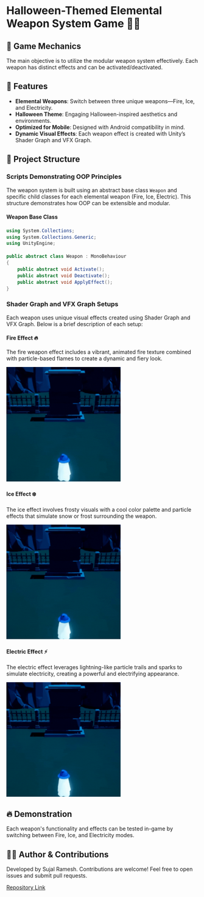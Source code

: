 # Halloween-Themed Elemental Weapon System Game 🎃🔫

## 🚀 Game Mechanics

The main objective is to utilize the modular weapon system effectively. Each weapon has distinct effects and can be activated/deactivated.


## 📲 Features

- **Elemental Weapons**: Switch between three unique weapons—Fire, Ice, and Electricity.
- **Halloween Theme**: Engaging Halloween-inspired aesthetics and environments.
- **Optimized for Mobile**: Designed with Android compatibility in mind.
- **Dynamic Visual Effects**: Each weapon effect is created with Unity’s Shader Graph and VFX Graph.


## 🧩 Project Structure

### **Scripts Demonstrating OOP Principles**

The weapon system is built using an abstract base class `Weapon` and specific child classes for each elemental weapon (Fire, Ice, Electric). This structure demonstrates how OOP can be extensible and modular.

#### Weapon Base Class

```csharp
using System.Collections;
using System.Collections.Generic;
using UnityEngine;

public abstract class Weapon : MonoBehaviour
{
    public abstract void Activate();
    public abstract void Deactivate();
    public abstract void ApplyEffect();
}
```
### **Shader Graph and VFX Graph Setups**

Each weapon uses unique visual effects created using Shader Graph and VFX Graph. Below is a brief description of each setup:

#### Fire Effect 🔥

The fire weapon effect includes a vibrant, animated fire texture combined with particle-based flames to create a dynamic and fiery look.

<img src="Screenshots/Fire.gif" width="300" height="300" />

#### Ice Effect ❄️

The ice effect involves frosty visuals with a cool color palette and particle effects that simulate snow or frost surrounding the weapon.

<img src="Screenshots/Frost.gif" width="300" height="300" />

#### Electric Effect ⚡

The electric effect leverages lightning-like particle trails and sparks to simulate electricity, creating a powerful and electrifying appearance.

<img src="Screenshots/Electric.gif" width="300" height="300" />

## 🔥 Demonstration

Each weapon's functionality and effects can be tested in-game by switching between Fire, Ice, and Electricity modes.








## 👨‍💻 Author & Contributions
Developed by Sujal Ramesh. Contributions are welcome! Feel free to open issues and submit pull requests.

[Repository Link](https://github.com/Sujal-Hiro/Sujal-Hiro)
